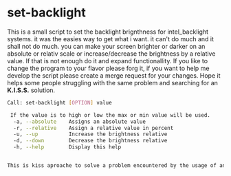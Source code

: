 # set-backlight 

This is a small script to set the backlight brignthness for intel\_backlight systems. it was the easies way to get what i want. it can't do much and it shall not do much. you can make your screen brighter or darker on an absolute or relativ scale or increase/decrease the brightness by a relative value. If that is not enough do it and expand functionallity. If you like to change the program to your flavor please forg it, if you want to help me develop the script please create a merge request for your changes. Hope it helps some people struggling with the same problem and searching for an **K.I.S.S.** solution.   

``` sh
Call: set-backlight [OPTION] value

 If the value is to high or low the max or min value will be used.
  -a, --absolute    Assigns an absolute value 
  -r, --relative    Assign a relative value in percent 
  -u, --up          Increase the brightness relative
  -d, --down        Decrease the brightness relative
  -h, --help        Display this help


This is kiss aproache to solve a problem encountered by the usage of an intel backlight drive. it's straight forward assigning values to the system files. Feel free to use, change or improve this script for your own usecase.
```


